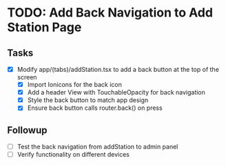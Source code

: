 # TODO: Add Back Navigation to Add Station Page

## Tasks
- [x] Modify app/(tabs)/addStation.tsx to add a back button at the top of the screen
  - [x] Import Ionicons for the back icon
  - [x] Add a header View with TouchableOpacity for back navigation
  - [x] Style the back button to match app design
  - [x] Ensure back button calls router.back() on press

## Followup
- [ ] Test the back navigation from addStation to admin panel
- [ ] Verify functionality on different devices
